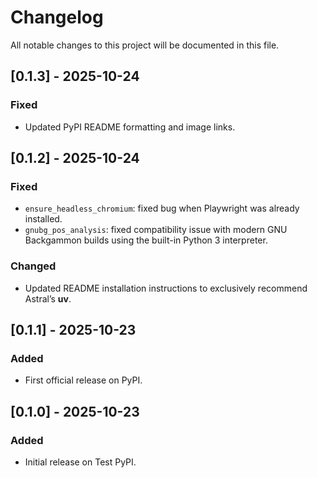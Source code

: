 # Changelog
All notable changes to this project will be documented in this file.

## [0.1.3] - 2025-10-24
### Fixed
- Updated PyPI README formatting and image links.

## [0.1.2] - 2025-10-24

### Fixed
- `ensure_headless_chromium`: fixed bug when Playwright was already installed.
- `gnubg_pos_analysis`: fixed compatibility issue with modern GNU Backgammon builds using the built-in Python 3 interpreter.

### Changed
- Updated README installation instructions to exclusively recommend Astral’s **uv**.

## [0.1.1] - 2025-10-23
### Added
- First official release on PyPI.

## [0.1.0] - 2025-10-23
### Added
- Initial release on Test PyPI.
